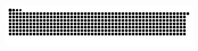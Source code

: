 <h1 align="center"></h1>

###

<img src="https://raw.githubusercontent.com/ardszsantos/ardszsantos/output/snake.svg" alt="Snake animation" />

###
